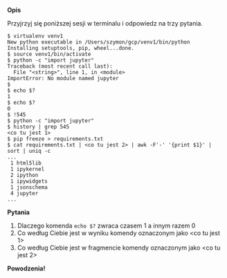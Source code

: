 **Opis**

Przyjrzyj się poniższej sesji w terminalu i odpowiedz na trzy pytania.

```
$ virtualenv venv1
New python executable in /Users/szymon/gcp/venv1/bin/python
Installing setuptools, pip, wheel...done.
$ source venv1/bin/activate
$ python -c "import jupyter"
Traceback (most recent call last):
  File "<string>", line 1, in <module>
ImportError: No module named jupyter
$ 
$ echo $?
1
$ echo $?
0
$ !545
$ python -c "import jupyter"
$ history | grep 545
<co tu jest 1>
$ pip freeze > requirements.txt
$ cat requirements.txt | <co tu jest 2> | awk -F'-' '{print $1}' | sort | uniq -c
...
 1 html5lib
 1 ipykernel
 2 ipython
 1 ipywidgets
 1 jsonschema
 4 jupyter
...
```
**Pytania**

1. Dlaczego komenda `echo $?` zwraca czasem 1 a innym razem 0
2. Co według Ciebie jest w wyniku komendy oznaczonym jako <co tu jest 1>
3. Co według Ciebie jest w fragmencie komendy oznaczonym jako <co tu jest 2>

**Powodzenia!**
